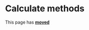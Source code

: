 # Calculate methods

This page has [**moved**](https://lib-docs.delphidabbler.com/MD5/1/API/TPJMD5-Calculate)